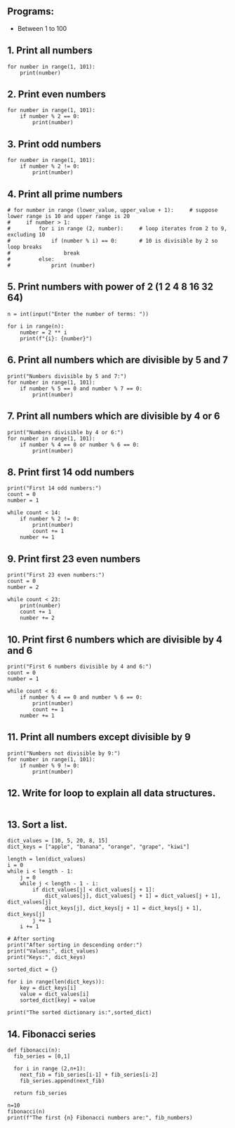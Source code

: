
Programs:
----------
- Between 1 to 100
    
## 1. Print all numbers
```
for number in range(1, 101):
    print(number)
```

## 2. Print even numbers
```
for number in range(1, 101):
    if number % 2 == 0:
        print(number)
```
    
## 3. Print odd numbers 
```
for number in range(1, 101):
    if number % 2 != 0:
        print(number)
```
    
## 4. Print all prime numbers
```
# for number in range (lower_value, upper_value + 1):     # suppose lower range is 10 and upper range is 20
#     if number > 1:
#         for i in range (2, number):     # loop iterates from 2 to 9, excluding 10
#             if (number % i) == 0:       # 10 is divisible by 2 so loop breaks
#                 break
#         else:
#             print (number)
```
    
## 5. Print numbers with power of 2 (1 2 4 8 16 32 64)
```
n = int(input("Enter the number of terms: "))

for i in range(n):
    number = 2 ** i
    print(f"{i}: {number}")
```
    
## 6. Print all numbers which are divisible by 5 and 7 
```
print("Numbers divisible by 5 and 7:")
for number in range(1, 101):
    if number % 5 == 0 and number % 7 == 0:
        print(number)
```
    
## 7. Print all numbers which are divisible by 4 or 6
```
print("Numbers divisible by 4 or 6:")
for number in range(1, 101):
    if number % 4 == 0 or number % 6 == 0:
        print(number)
```
    
## 8. Print first 14 odd numbers 
```
print("First 14 odd numbers:")
count = 0
number = 1

while count < 14:
    if number % 2 != 0:
        print(number)
        count += 1
    number += 1
```

## 9. Print first 23 even numbers
```
print("First 23 even numbers:")
count = 0
number = 2

while count < 23:
    print(number)
    count += 1
    number += 2
```

## 10. Print first 6 numbers which are divisible by 4 and 6
```
print("First 6 numbers divisible by 4 and 6:")
count = 0
number = 1

while count < 6:
    if number % 4 == 0 and number % 6 == 0:
        print(number)
        count += 1
    number += 1
```
   
## 11. Print all numbers except divisible by 9
```
print("Numbers not divisible by 9:")
for number in range(1, 101):
    if number % 9 != 0:
        print(number)
```
   
## 12. Write for loop to explain all data structures.
```

```

## 13. Sort a list.

```
dict_values = [10, 5, 20, 8, 15]
dict_keys = ["apple", "banana", "orange", "grape", "kiwi"]

length = len(dict_values)
i = 0
while i < length - 1:
    j = 0
    while j < length - 1 - i:
        if dict_values[j] < dict_values[j + 1]:
            dict_values[j], dict_values[j + 1] = dict_values[j + 1], dict_values[j]
            dict_keys[j], dict_keys[j + 1] = dict_keys[j + 1], dict_keys[j]
        j += 1
    i += 1

# After sorting
print("After sorting in descending order:")
print("Values:", dict_values)
print("Keys:", dict_keys)

sorted_dict = {}

for i in range(len(dict_keys)):
    key = dict_keys[i]
    value = dict_values[i]
    sorted_dict[key] = value

print("The sorted dictionary is:",sorted_dict)
```

## 14. Fibonacci series

```
def fibonacci(n):
  fib_series = [0,1]
  
  for i in range (2,n+1):
    next_fib = fib_series[i-1] + fib_series[i-2]
    fib_series.append(next_fib)
    
  return fib_series
  
n=10
fibonacci(n)
print(f"The first {n} Fibonacci numbers are:", fib_numbers)
```

